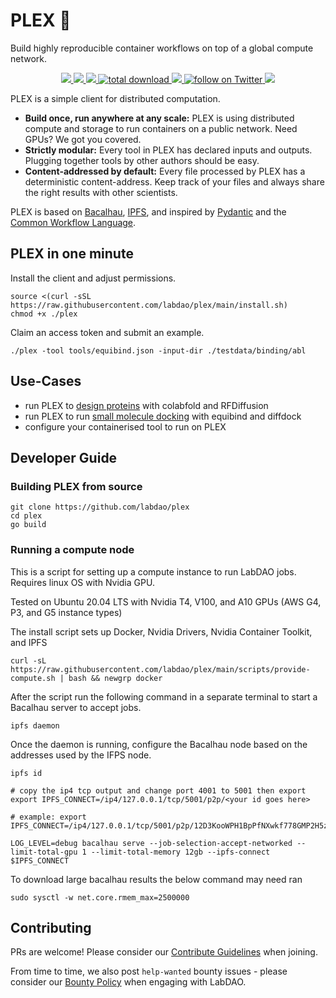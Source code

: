 # PLEX 🧫
Build highly reproducible container workflows on top of a global compute network.

<p align="center">
    <a href="https://github.com/labdao/plex/blob/main/LICENSE.md" alt="License">
        <img src="https://img.shields.io/badge/license-MIT-green" />
    </a>
    <a href="https://github.com/labdao/plex/releases/" alt="Release">
        <img src="https://img.shields.io/github/v/release/labdao/plex?display_name=tag" />
    </a>
    <a href="https://github.com/labdao/plex/pulse" alt="Activity">
        <img src="https://img.shields.io/github/commit-activity/m/labdao/plex" />
    </a>
    <a href="https://img.shields.io/github/downloads/labdao/plex/total">
        <img src="https://img.shields.io/github/downloads/labdao/plex/total" alt="total download">
    </a>
    <a href="https://github.com/labdao/plex/actions/workflows/go.yml" alt="Tests">
        <img src="https://github.com/labdao/plex/actions/workflows/go.yml/badge.svg" />
    </a>
    <a href="https://twitter.com/intent/follow?screen_name=lab_dao">
        <img src="https://img.shields.io/twitter/follow/lab_dao?style=social&logo=twitter" alt="follow on Twitter">
    </a>
    <a href="https://discord.gg/labdao" alt="Discord">
        <img src="https://dcbadge.vercel.app/api/server/labdao?compact=true&style=flat-square" />
    </a>
</p>


PLEX is a simple client for distributed computation.
* **Build once, run anywhere at any scale:** PLEX is using distributed compute and storage to run containers on a public network. Need GPUs? We got you covered.  
* **Strictly modular:** Every tool in PLEX has declared inputs and outputs. Plugging together tools by other authors should be easy.
* **Content-addressed by default:** Every file processed by PLEX has a deterministic content-address. Keep track of your files and always share the right results with other scientists. 

PLEX is based on [Bacalhau](https://www.bacalhau.org/), [IPFS](https://ipfs.tech/), and inspired by [Pydantic](https://docs.pydantic.dev/) and the [Common Workflow Language](https://www.commonwl.org/user_guide/introduction/quick-start.html).

## PLEX in one minute

Install the client and adjust permissions.

```
source <(curl -sSL https://raw.githubusercontent.com/labdao/plex/main/install.sh)
chmod +x ./plex
```
Claim an access token and submit an example.

```
./plex -tool tools/equibind.json -input-dir ./testdata/binding/abl
```

## Use-Cases
* run PLEX to [design proteins](https://docs.labdao.xyz/protein-folding/run-an-example) with colabfold and RFDiffusion
* run PLEX to run [small molecule docking](https://docs.labdao.xyz/small-molecule-binding/run-an-example) with equibind and diffdock
* configure your containerised tool to run on PLEX

## Developer Guide

### Building PLEX from source 

```
git clone https://github.com/labdao/plex
cd plex
go build
```

### Running a compute node
This is a script for setting up a compute instance to run LabDAO jobs. Requires linux OS with Nvidia GPU.

Tested on Ubuntu 20.04 LTS with Nvidia T4, V100, and A10 GPUs (AWS G4, P3, and G5 instance types)

The install script sets up Docker, Nvidia Drivers, Nvidia Container Toolkit, and IPFS
```
curl -sL https://raw.githubusercontent.com/labdao/plex/main/scripts/provide-compute.sh | bash && newgrp docker
```

After the script run the following command in a separate terminal to start a Bacalhau server to accept jobs.
```
ipfs daemon
```

Once the daemon is running, configure the Bacalhau node based on the addresses used by the IFPS node.
```
ipfs id

# copy the ip4 tcp output and change port 4001 to 5001 then export
export IPFS_CONNECT=/ip4/127.0.0.1/tcp/5001/p2p/<your id goes here>

# example: export IPFS_CONNECT=/ip4/127.0.0.1/tcp/5001/p2p/12D3KooWPH1BpPfNXwkf778GMP2H5z7pwjKVQFnA5NS3DngU7pxG

LOG_LEVEL=debug bacalhau serve --job-selection-accept-networked --limit-total-gpu 1 --limit-total-memory 12gb --ipfs-connect $IPFS_CONNECT
```

To download large bacalhau results the below command may need ran 
```
sudo sysctl -w net.core.rmem_max=2500000
```

## Contributing 
PRs are welcome! Please consider our [Contribute Guidelines](https://docs.labdao.xyz/about-us/contributer_policy) when joining. 

From time to time, we also post ```help-wanted``` bounty issues - please consider our [Bounty Policy](https://docs.labdao.xyz/about-us/bounty_policy) when engaging with LabDAO.
